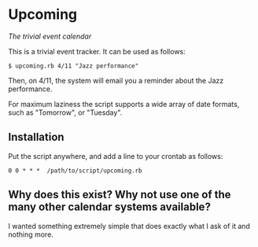 # Upcoming

*The trivial event calendar*

This is a trivial event tracker. It can be used as follows:

```
$ upcoming.rb 4/11 "Jazz performance"
```

Then, on 4/11, the system will email you a reminder about the Jazz performance.

For maximum laziness the script supports a wide array of date formats, such as "Tomorrow", or "Tuesday".

## Installation

Put the script anywhere, and add a line to your crontab as follows:

```
0 0 * * *  /path/to/script/upcoming.rb
```

## Why does this exist? Why not use one of the many other calendar systems available?

I wanted something extremely simple that does exactly what I ask of it and nothing more.
